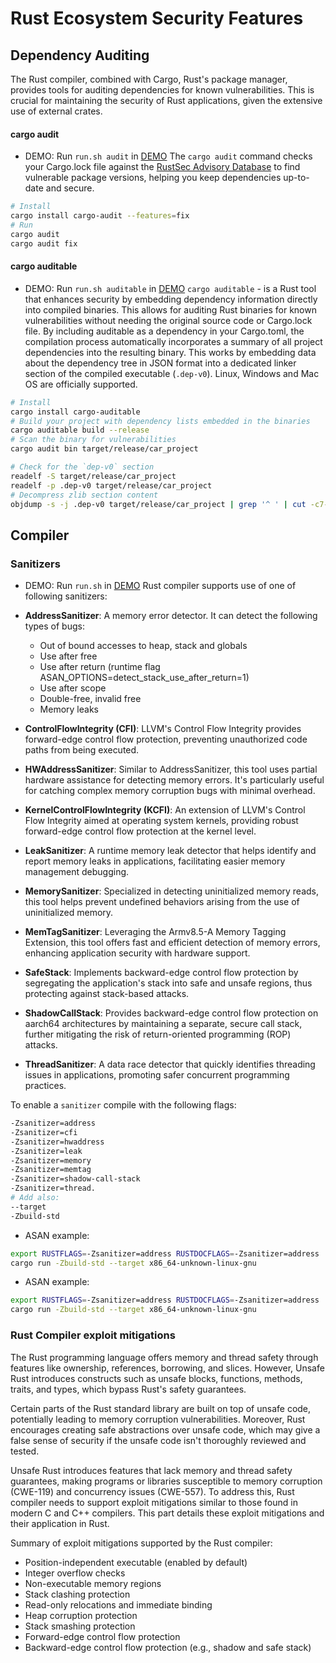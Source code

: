 # Rust Ecosystem Security Features


## Dependency Auditing
The Rust compiler, combined with Cargo, Rust's package manager, provides tools for auditing dependencies for known vulnerabilities. This is crucial for maintaining the security of Rust applications, given the extensive use of external crates.

#### cargo audit
- DEMO: Run `run.sh audit` in [DEMO](https://github.com/luk6xff/luk6xff.github.io/tree/master/content/other/safe_secure_rust_book/examples/rust_ecosystem/cargo)
The `cargo audit` command checks your Cargo.lock file against the [RustSec Advisory Database](https://rustsec.org/advisories/) to find vulnerable package versions, helping you keep dependencies up-to-date and secure.
```sh
# Install
cargo install cargo-audit --features=fix
# Run
cargo audit
cargo audit fix
```

#### cargo auditable
- DEMO: Run `run.sh auditable` in [DEMO](https://github.com/luk6xff/luk6xff.github.io/tree/master/content/other/safe_secure_rust_book/examples/rust_ecosystem/cargo)
`cargo auditable` - is a Rust tool that enhances security by embedding dependency information directly into compiled binaries. This allows for auditing Rust binaries for known vulnerabilities without needing the original source code or Cargo.lock file. By including auditable as a dependency in your Cargo.toml, the compilation process automatically incorporates a summary of all project dependencies into the resulting binary. This works by embedding data about the dependency tree in JSON format into a dedicated linker section of the compiled executable (`.dep-v0`). Linux, Windows and Mac OS are officially supported.
```sh
# Install
cargo install cargo-auditable
# Build your project with dependency lists embedded in the binaries
cargo auditable build --release
# Scan the binary for vulnerabilities
cargo audit bin target/release/car_project

# Check for the `dep-v0` section
readelf -S target/release/car_project
readelf -p .dep-v0 target/release/car_project
# Decompress zlib section content
objdump -s -j .dep-v0 target/release/car_project | grep '^ ' | cut -c7-42 | xxd -r -p | python3 -c "import sys, zlib; sys.stdout.buffer.write(zlib.decompress(sys.stdin.buffer.read()))"
```


## Compiler

### Sanitizers
- DEMO: Run `run.sh` in [DEMO](https://github.com/luk6xff/luk6xff.github.io/tree/master/content/other/safe_secure_rust_book/examples/rust_ecosystem/compiler_flags)
Rust compiler supports use of one of following sanitizers:

- **AddressSanitizer**: A memory error detector. It can detect the following types of bugs:
    - Out of bound accesses to heap, stack and globals
    - Use after free
    - Use after return (runtime flag ASAN_OPTIONS=detect_stack_use_after_return=1)
    - Use after scope
    - Double-free, invalid free
    - Memory leaks

- **ControlFlowIntegrity (CFI)**: LLVM's Control Flow Integrity provides forward-edge control flow protection, preventing unauthorized code paths from being executed.

- **HWAddressSanitizer**: Similar to AddressSanitizer, this tool uses partial hardware assistance for detecting memory errors. It's particularly useful for catching complex memory corruption bugs with minimal overhead.

- **KernelControlFlowIntegrity (KCFI)**: An extension of LLVM's Control Flow Integrity aimed at operating system kernels, providing robust forward-edge control flow protection at the kernel level.

- **LeakSanitizer**: A runtime memory leak detector that helps identify and report memory leaks in applications, facilitating easier memory management debugging.

- **MemorySanitizer**: Specialized in detecting uninitialized memory reads, this tool helps prevent undefined behaviors arising from the use of uninitialized memory.

- **MemTagSanitizer**: Leveraging the Armv8.5-A Memory Tagging Extension, this tool offers fast and efficient detection of memory errors, enhancing application security with hardware support.

- **SafeStack**: Implements backward-edge control flow protection by segregating the application's stack into safe and unsafe regions, thus protecting against stack-based attacks.

- **ShadowCallStack**: Provides backward-edge control flow protection on aarch64 architectures by maintaining a separate, secure call stack, further mitigating the risk of return-oriented programming (ROP) attacks.

- **ThreadSanitizer**: A data race detector that quickly identifies threading issues in applications, promoting safer concurrent programming practices.

To enable a `sanitizer` compile with the following flags:
```sh
-Zsanitizer=address
-Zsanitizer=cfi
-Zsanitizer=hwaddress
-Zsanitizer=leak
-Zsanitizer=memory
-Zsanitizer=memtag
-Zsanitizer=shadow-call-stack
-Zsanitizer=thread.
# Add also:
--target
-Zbuild-std
```

* ASAN example:
```sh
export RUSTFLAGS=-Zsanitizer=address RUSTDOCFLAGS=-Zsanitizer=address
cargo run -Zbuild-std --target x86_64-unknown-linux-gnu
```

* ASAN example:
```sh
export RUSTFLAGS=-Zsanitizer=address RUSTDOCFLAGS=-Zsanitizer=address
cargo run -Zbuild-std --target x86_64-unknown-linux-gnu
```


### Rust Compiler exploit mitigations
The Rust programming language offers memory and thread safety through features like ownership, references, borrowing, and slices. However, Unsafe Rust introduces constructs such as unsafe blocks, functions, methods, traits, and types, which bypass Rust's safety guarantees.

Certain parts of the Rust standard library are built on top of unsafe code, potentially leading to memory corruption vulnerabilities. Moreover, Rust encourages creating safe abstractions over unsafe code, which may give a false sense of security if the unsafe code isn't thoroughly reviewed and tested.

Unsafe Rust introduces features that lack memory and thread safety guarantees, making programs or libraries susceptible to memory corruption (CWE-119) and concurrency issues (CWE-557). To address this, Rust compiler needs to support exploit mitigations similar to those found in modern C and C++ compilers. This part details these exploit mitigations and their application in Rust.

Summary of exploit mitigations supported by the Rust compiler:
- Position-independent executable (enabled by default)
- Integer overflow checks
- Non-executable memory regions
- Stack clashing protection
- Read-only relocations and immediate binding
- Heap corruption protection
- Stack smashing protection
- Forward-edge control flow protection
- Backward-edge control flow protection (e.g., shadow and safe stack)




